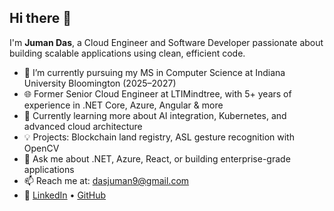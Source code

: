 ## Hi there 👋

I'm **Juman Das**, a Cloud Engineer and Software Developer passionate about building scalable applications using clean, efficient code.

- 🔭 I’m currently pursuing my MS in Computer Science at Indiana University Bloomington (2025–2027)
- 🌐 Former Senior Cloud Engineer at LTIMindtree, with 5+ years of experience in .NET Core, Azure, Angular & more
- 🌱 Currently learning more about AI integration, Kubernetes, and advanced cloud architecture
- 💡 Projects: Blockchain land registry, ASL gesture recognition with OpenCV
- 💬 Ask me about .NET, Azure, React, or building enterprise-grade applications
- 📫 Reach me at: dasjuman9@gmail.com
- 🔗 [LinkedIn](https://www.linkedin.com/in/juman-das-007042296/) • [GitHub](https://github.com/jumandas)

<!--
**jumandas/jumandas** is a ✨ _special_ ✨ repository because its `README.md` (this file) appears on your GitHub profile.
-->
